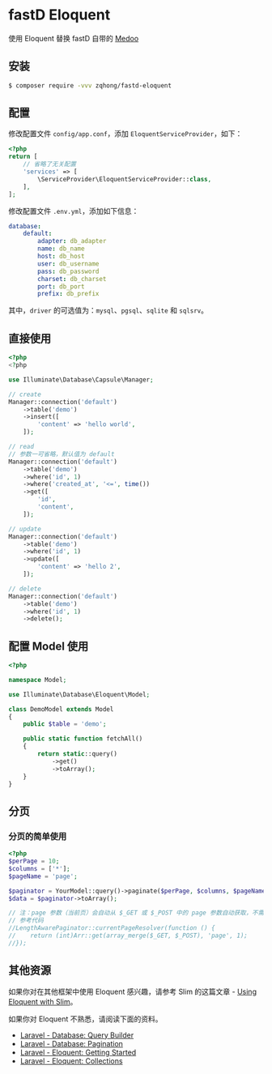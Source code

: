 # fastD Eloquent
使用 Eloquent 替换 fastD 自带的 [Medoo](https://medoo.in/)

## 安装
```bash
$ composer require -vvv zqhong/fastd-eloquent
```

## 配置
修改配置文件 `config/app.conf`，添加 `EloquentServiceProvider`，如下：
```php
<?php
return [
    // 省略了无关配置
    'services' => [
        \ServiceProvider\EloquentServiceProvider::class,
    ],
];
```

修改配置文件 `.env.yml`，添加如下信息：
```yaml
database:
    default:
        adapter: db_adapter
        name: db_name
        host: db_host
        user: db_username
        pass: db_password
        charset: db_charset
        port: db_port
        prefix: db_prefix
```

其中，`driver` 的可选值为：`mysql`、`pgsql`、`sqlite` 和 `sqlsrv`。

## 直接使用
```php
<?php
<?php

use Illuminate\Database\Capsule\Manager;

// create
Manager::connection('default')
    ->table('demo')
    ->insert([
        'content' => 'hello world',
    ]);

// read
// 参数一可省略，默认值为 default
Manager::connection('default')
    ->table('demo')
    ->where('id', 1)
    ->where('created_at', '<=', time())
    ->get([
        'id',
        'content',
    ]);

// update
Manager::connection('default')
    ->table('demo')
    ->where('id', 1)
    ->update([
        'content' => 'hello 2',
    ]);

// delete
Manager::connection('default')
    ->table('demo')
    ->where('id', 1)
    ->delete();

```

## 配置 Model 使用
```php
<?php

namespace Model;

use Illuminate\Database\Eloquent\Model;

class DemoModel extends Model
{
    public $table = 'demo';

    public static function fetchAll()
    {
        return static::query()
            ->get()
            ->toArray();
    }
}
```

## 分页
### 分页的简单使用
```php
<?php
$perPage = 10;
$columns = ['*'];
$pageName = 'page';

$paginator = YourModel::query()->paginate($perPage, $columns, $pageName);
$data = $paginator->toArray();

// 注：page 参数（当前页）会自动从 $_GET 或 $_POST 中的 page 参数自动获取，不需要单独设置。
// 参考代码
//LengthAwarePaginator::currentPageResolver(function () {
//    return (int)Arr::get(array_merge($_GET, $_POST), 'page', 1);
//});
```


## 其他资源
如果你对在其他框架中使用 Eloquent 感兴趣，请参考 Slim 的这篇文章 - [Using Eloquent with Slim](https://www.slimframework.com/docs/cookbook/database-eloquent.html)。

如果你对 Eloquent 不熟悉，请阅读下面的资料。
* [Laravel - Database: Query Builder](https://laravel.com/docs/5.4/queries)
* [Laravel - Database: Pagination](https://laravel.com/docs/5.4/pagination)
* [Laravel - Eloquent: Getting Started](https://laravel.com/docs/5.4/eloquent)
* [Laravel - Eloquent: Collections](https://laravel.com/docs/5.4/eloquent-collections)
